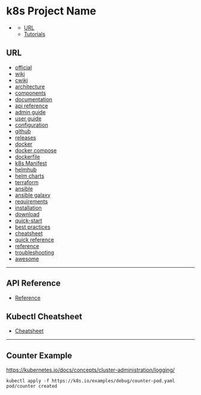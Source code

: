 # k8s Project Name

<!-- TOC -->

- [<TOPIC>](#topic)
  - [URL](#url)
  - [Tutorials](#tutorials)

<!-- /TOC -->

## URL

- [official]()
- [wiki]()
- [cwiki]()
- [architecture]()
- [components]()
- [documentation]()
- [api reference]()
- [admin guide]()
- [user guide]()
- [configuration]()
- [github]()
- [releases]()
- [docker]()
- [docker compose]()
- [dockerfile]()
- [k8s Manifest]()
- [helmhub]()
- [helm charts]()
- [terraform]()
- [ansible]()
- [ansible galaxy](https://galaxy.ansible.com/)
- [requirements]()
- [installation]()
- [download]()
- [quick-start]()
- [best practices]()
- [cheatsheet]()
- [quick reference]()
- [reference]()
- [troubleshooting]()
- [awesome]()

---

## API Reference

- [Reference](https://kubernetes.io/docs/reference/)

## Kubectl Cheatsheet

- [Cheatsheet](https://kubernetes.io/docs/reference/kubectl/cheatsheet/)

---

## Counter Example

https://kubernetes.io/docs/concepts/cluster-administration/logging/

```
kubectl apply -f https://k8s.io/examples/debug/counter-pod.yaml
pod/counter created
```
